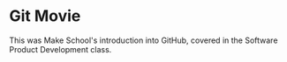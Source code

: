 # Git Movie
This was Make School's introduction into GitHub, covered in the Software Product Development class.
